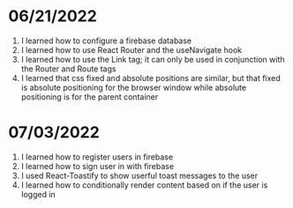 # 06/21/2022

1. I learned how to configure a firebase database
2. I learned how to use React Router and the useNavigate hook
3. I learned how to use the Link tag; it can only be used in conjunction with the Router and Route tags
4. I learned that css fixed and absolute positions are similar, but that fixed is absolute positioning for
   the browser window while absolute positioning is for the parent container

# 07/03/2022

1. I learned how to register users in firebase
2. I learned how to sign user in with firebase
3. I used React-Toastify to show userful toast messages to the user
4. I learned how to conditionally render content based on if the user is logged in
